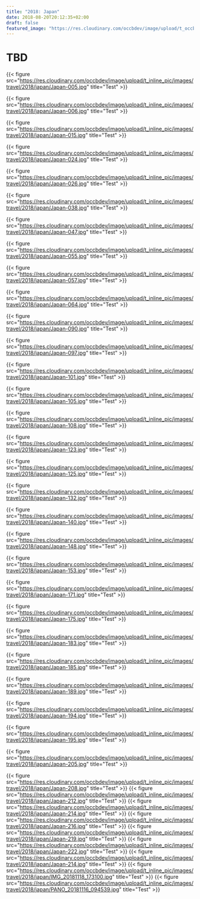 ```yaml
---
title: "2018: Japan"
date: 2018-08-20T20:12:35+02:00
draft: false
featured_image: "https://res.cloudinary.com/occbdev/image/upload/t_occbdev_gallery_teaser/images/travel/2018/japan/Japan-132.jpg"
---
```


# TBD

{{< figure src="https://res.cloudinary.com/occbdev/image/upload/t_inline_pic/images/travel/2018/japan/Japan-005.jpg" title="Test" >}}

{{< figure src="https://res.cloudinary.com/occbdev/image/upload/t_inline_pic/images/travel/2018/japan/Japan-006.jpg" title="Test" >}}

{{< figure src="https://res.cloudinary.com/occbdev/image/upload/t_inline_pic/images/travel/2018/japan/Japan-015.jpg" title="Test" >}}

{{< figure src="https://res.cloudinary.com/occbdev/image/upload/t_inline_pic/images/travel/2018/japan/Japan-024.jpg" title="Test" >}}

{{< figure src="https://res.cloudinary.com/occbdev/image/upload/t_inline_pic/images/travel/2018/japan/Japan-026.jpg" title="Test" >}}

{{< figure src="https://res.cloudinary.com/occbdev/image/upload/t_inline_pic/images/travel/2018/japan/Japan-038.jpg" title="Test" >}}

{{< figure src="https://res.cloudinary.com/occbdev/image/upload/t_inline_pic/images/travel/2018/japan/Japan-047.jpg" title="Test" >}}

{{< figure src="https://res.cloudinary.com/occbdev/image/upload/t_inline_pic/images/travel/2018/japan/Japan-055.jpg" title="Test" >}}

{{< figure src="https://res.cloudinary.com/occbdev/image/upload/t_inline_pic/images/travel/2018/japan/Japan-057.jpg" title="Test" >}}

{{< figure src="https://res.cloudinary.com/occbdev/image/upload/t_inline_pic/images/travel/2018/japan/Japan-064.jpg" title="Test" >}}

{{< figure src="https://res.cloudinary.com/occbdev/image/upload/t_inline_pic/images/travel/2018/japan/Japan-090.jpg" title="Test" >}}

{{< figure src="https://res.cloudinary.com/occbdev/image/upload/t_inline_pic/images/travel/2018/japan/Japan-097.jpg" title="Test" >}}

{{< figure src="https://res.cloudinary.com/occbdev/image/upload/t_inline_pic/images/travel/2018/japan/Japan-101.jpg" title="Test" >}}

{{< figure src="https://res.cloudinary.com/occbdev/image/upload/t_inline_pic/images/travel/2018/japan/Japan-105.jpg" title="Test" >}}

{{< figure src="https://res.cloudinary.com/occbdev/image/upload/t_inline_pic/images/travel/2018/japan/Japan-108.jpg" title="Test" >}}

{{< figure src="https://res.cloudinary.com/occbdev/image/upload/t_inline_pic/images/travel/2018/japan/Japan-123.jpg" title="Test" >}}

{{< figure src="https://res.cloudinary.com/occbdev/image/upload/t_inline_pic/images/travel/2018/japan/Japan-125.jpg" title="Test" >}}

{{< figure src="https://res.cloudinary.com/occbdev/image/upload/t_inline_pic/images/travel/2018/japan/Japan-132.jpg" title="Test" >}}

{{< figure src="https://res.cloudinary.com/occbdev/image/upload/t_inline_pic/images/travel/2018/japan/Japan-140.jpg" title="Test" >}}

{{< figure src="https://res.cloudinary.com/occbdev/image/upload/t_inline_pic/images/travel/2018/japan/Japan-148.jpg" title="Test" >}}

{{< figure src="https://res.cloudinary.com/occbdev/image/upload/t_inline_pic/images/travel/2018/japan/Japan-153.jpg" title="Test" >}}

{{< figure src="https://res.cloudinary.com/occbdev/image/upload/t_inline_pic/images/travel/2018/japan/Japan-171.jpg" title="Test" >}}

{{< figure src="https://res.cloudinary.com/occbdev/image/upload/t_inline_pic/images/travel/2018/japan/Japan-175.jpg" title="Test" >}}

{{< figure src="https://res.cloudinary.com/occbdev/image/upload/t_inline_pic/images/travel/2018/japan/Japan-183.jpg" title="Test" >}}

{{< figure src="https://res.cloudinary.com/occbdev/image/upload/t_inline_pic/images/travel/2018/japan/Japan-185.jpg" title="Test" >}}

{{< figure src="https://res.cloudinary.com/occbdev/image/upload/t_inline_pic/images/travel/2018/japan/Japan-189.jpg" title="Test" >}}

{{< figure src="https://res.cloudinary.com/occbdev/image/upload/t_inline_pic/images/travel/2018/japan/Japan-194.jpg" title="Test" >}}

{{< figure src="https://res.cloudinary.com/occbdev/image/upload/t_inline_pic/images/travel/2018/japan/Japan-195.jpg" title="Test" >}}

{{< figure src="https://res.cloudinary.com/occbdev/image/upload/t_inline_pic/images/travel/2018/japan/Japan-205.jpg" title="Test" >}}

{{< figure src="https://res.cloudinary.com/occbdev/image/upload/t_inline_pic/images/travel/2018/japan/Japan-208.jpg" title="Test" >}}
{{< figure src="https://res.cloudinary.com/occbdev/image/upload/t_inline_pic/images/travel/2018/japan/Japan-212.jpg" title="Test" >}}
{{< figure src="https://res.cloudinary.com/occbdev/image/upload/t_inline_pic/images/travel/2018/japan/Japan-214.jpg" title="Test" >}}
{{< figure src="https://res.cloudinary.com/occbdev/image/upload/t_inline_pic/images/travel/2018/japan/Japan-216.jpg" title="Test" >}}
{{< figure src="https://res.cloudinary.com/occbdev/image/upload/t_inline_pic/images/travel/2018/japan/Japan-219.jpg" title="Test" >}}
{{< figure src="https://res.cloudinary.com/occbdev/image/upload/t_inline_pic/images/travel/2018/japan/Japan-222.jpg" title="Test" >}}
{{< figure src="https://res.cloudinary.com/occbdev/image/upload/t_inline_pic/images/travel/2018/japan/Japan-214.jpg" title="Test" >}}
{{< figure src="https://res.cloudinary.com/occbdev/image/upload/t_inline_pic/images/travel/2018/japan/IMG_20181118_173100.jpg" title="Test" >}}
{{< figure src="https://res.cloudinary.com/occbdev/image/upload/t_inline_pic/images/travel/2018/japan/PANO_20181116_094539.jpg" title="Test" >}}